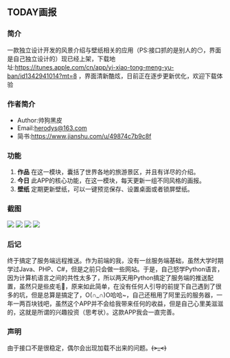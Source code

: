 ## TODAY画报
### 简介
一款独立设计开发的风景介绍与壁纸相关的应用（PS:接口抓的是别人的😶，界面是自己独立设计的）现已经上架，下载地址:https://itunes.apple.com/cn/app/yi-xiao-tong-meng-yu-ban/id1342941014?mt=8 ，界面清新酷炫，日前正在逐步更新优化，欢迎下载体验

### 作者简介
* Author:帅狗黑皮  
* Email:herodys@163.com
* 简书:https://www.jianshu.com/u/49874c7b9c8f

### 功能
1. **作品**
	在这一模块，囊括了世界各地的旅游景区，并且有详尽的介绍。
2. **今日**
	此APP的核心功能，在这一模块，每天更新一组不同风格的画报。
3. **壁纸**
   定期更新壁纸，可以一键预览保存、设置桌面或者锁屏壁纸。
   
### 截图
![](https://github.com/dyshero/TimeBook/blob/master/TimeBook/TimeBook/ScreenShot/1.png)
![](https://github.com/dyshero/TimeBook/blob/master/TimeBook/TimeBook/ScreenShot/2.png)
![](https://github.com/dyshero/TimeBook/blob/master/TimeBook/TimeBook/ScreenShot/3.png)
![](https://github.com/dyshero/TimeBook/blob/master/TimeBook/TimeBook/ScreenShot/4.png)

### 后记
终于搞定了服务端远程推送。作为前端的我，没有一丝服务端基础，虽然大学时期学过Java、PHP、C#，但是之前只会做一些网站。于是，自己怒学Python语言，因为计算机语言之间的共性太多了，所以两天用Python搞定了服务端的推送配置，虽然只是些皮毛🤣，原来如此简单，在没有任何人引导的前提下自己遇到了很多的坑，但是总算是搞定了，O(∩_∩)O哈哈~，自己还租用了阿里云的服务器，一年一两百块钱吧，虽然这个APP并不会给我带来任何的收益，但是自己心里美滋滋的，这就是所谓的兴趣投资（思考状）。这款APP我会一直完善。

### 声明
由于接口不是很稳定，偶尔会出现加载不出来的问题。~~~~(>_<)~~~~
